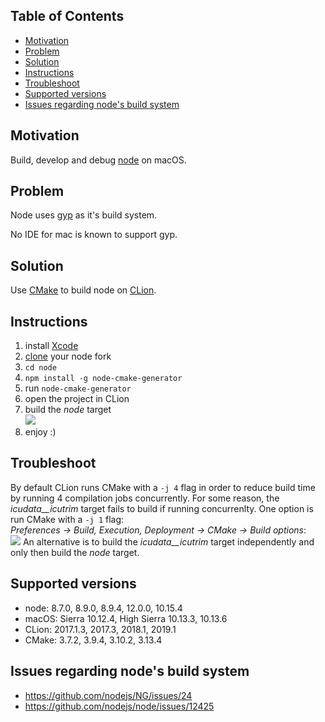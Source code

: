 <!-- START doctoc generated TOC please keep comment here to allow auto update -->
<!-- DON'T EDIT THIS SECTION, INSTEAD RE-RUN doctoc TO UPDATE -->
## Table of Contents

- [Motivation](#motivation)
- [Problem](#problem)
- [Solution](#solution)
- [Instructions](#instructions)
- [Troubleshoot](#troubleshoot)
- [Supported versions](#supported-versions)
- [Issues regarding node's build system](#issues-regarding-nodes-build-system)

<!-- END doctoc generated TOC please keep comment here to allow auto update -->

## Motivation

Build, develop and debug [node](https://github.com/nodejs/node) on macOS.

## Problem

Node uses [gyp](https://gyp.gsrc.io/) as it's build system.

No IDE for mac is known to support gyp.

## Solution

Use [CMake](https://cmake.org/) to build node on [CLion](https://www.jetbrains.com/clion/).

## Instructions

1. install [Xcode](https://developer.apple.com/xcode/)
1. [clone](https://github.com/nodejs/node/blob/master/doc/guides/contributing/pull-requests.md#step-1-fork) your node fork
1. `cd node`
1. `npm install -g node-cmake-generator`
1. run `node-cmake-generator`
1. open the project in CLion
1. build the *node* target<br />
![](http://i.imgur.com/DRMY8Oj.png)
1. enjoy :)

## Troubleshoot

By default CLion runs CMake with a `-j 4` flag in order to reduce build time by running 4 compilation jobs concurrently.
For some reason, the *icudata__icutrim* target fails to build if running concurrenlty. 
One option is run CMake with a `-j 1` flag:<br />
*Preferences -> Build, Execution, Deployment -> CMake -> Build options*:<br />
![](http://i.imgur.com/7UeB7MN.png)
An alternative is to build the *icudata__icutrim* target independently and only then build the *node* target.

## Supported versions

* node: 8.7.0, 8.9.0, 8.9.4, 12.0.0, 10.15.4
* macOS: Sierra 10.12.4, High Sierra 10.13.3, 10.13.6
* CLion: 2017.1.3, 2017.3, 2018.1, 2019.1
* CMake: 3.7.2, 3.9.4, 3.10.2, 3.13.4

## Issues regarding node's build system
* https://github.com/nodejs/NG/issues/24
* https://github.com/nodejs/node/issues/12425
